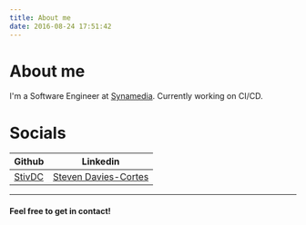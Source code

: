 ```yaml
---
title: About me
date: 2016-08-24 17:51:42
---
```


# About me
I'm a Software Engineer at [Synamedia](https://www.synamedia.com/). Currently working on CI/CD. 


# Socials

| Github                              | Linkedin                                                                            |
| ----------------------------------- | ----------------------------------------------------------------------------------- |
| [StivDC](https://github.com/StivDC) | [Steven Davies-Cortes](https://www.linkedin.com/in/steven-davies-cortes-8264a3187/) |


***
#### Feel free to get in contact!
